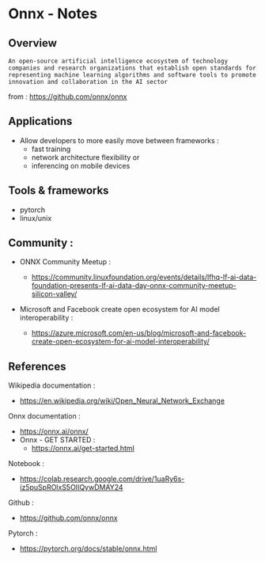 # Onnx - Notes

## Overview

```
An open-source artificial intelligence ecosystem of technology companies and research organizations that establish open standards for representing machine learning algorithms and software tools to promote innovation and collaboration in the AI sector
```

from : https://github.com/onnx/onnx

## Applications
- Allow developers to more easily move between frameworks : 
  - fast training
  - network architecture flexibility or 
  - inferencing on mobile devices

## Tools & frameworks
- pytorch
- linux/unix


## Community : 
- ONNX Community Meetup : 
  - https://community.linuxfoundation.org/events/details/lfhq-lf-ai-data-foundation-presents-lf-ai-data-day-onnx-community-meetup-silicon-valley/

- Microsoft and Facebook create open ecosystem for AI model interoperability : 
  - https://azure.microsoft.com/en-us/blog/microsoft-and-facebook-create-open-ecosystem-for-ai-model-interoperability/



## References

Wikipedia documentation : 
- https://en.wikipedia.org/wiki/Open_Neural_Network_Exchange

Onnx documentation : 
- https://onnx.ai/onnx/
- Onnx - GET STARTED : 
  - https://onnx.ai/get-started.html


Notebook : 
- https://colab.research.google.com/drive/1uaRy6s-iz5puSpROlxS5OIIQywDMAY24


Github : 
- https://github.com/onnx/onnx

Pytorch : 
- https://pytorch.org/docs/stable/onnx.html

